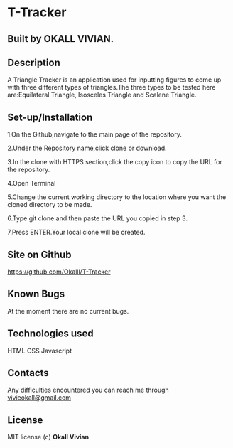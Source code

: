 # T-Tracker
## Built by OKALL VIVIAN.
## Description
A Triangle Tracker is an application used for inputting figures to come up with three different types of triangles.The three types to be tested here are:Equilateral Triangle, Isosceles Triangle and Scalene Triangle.
## Set-up/Installation

1.On the Github,navigate to the main page of the repository.

2.Under the Repository name,click clone or download.

3.In the clone with HTTPS section,click the copy icon to copy the URL for the repository.

4.Open Terminal

5.Change the current working directory to the location where you want the cloned directory to be made.

6.Type git clone and then paste the URL you copied in step 3.

7.Press ENTER.Your local clone will be created.

## Site on Github
https://github.com/Okalll/T-Tracker
## Known Bugs
At the moment there are no current bugs.
## Technologies used
HTML
CSS
Javascript
## Contacts
Any difficulties encountered you can reach me through vivieokall@gmail.com
## License
MIT license (c) **Okall Vivian**
